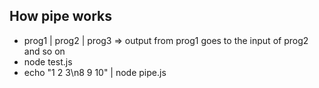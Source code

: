 ## How pipe works

- prog1 | prog2 | prog3 => output from prog1 goes to the input of prog2 and so on
- node test.js
- echo "1 2 3\n8 9 10" | node pipe.js

